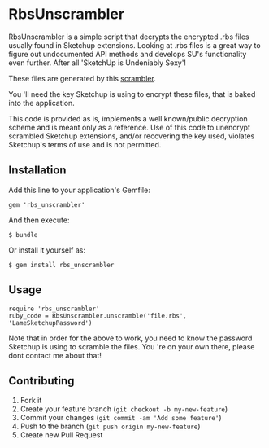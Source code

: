 # RbsUnscrambler

RbsUnscrambler is a simple script that decrypts the encrypted .rbs files usually found in Sketchup extensions. Looking at .rbs files is a great way to figure out undocumented API methods and develops SU's functionality even further. After all 'SketchUp is Undeniably Sexy'!

These files are generated by this [scrambler](http://www.sketchup.com/intl/en/developer/docs/utilities).

You 'll need the key Sketchup is using to encrypt these files, that is baked into the application.

This code is provided as is, implements a well known/public decryption scheme and is meant only as a reference. Use of this code to unencrypt scrambled Sketchup extensions, and/or recovering the key used, violates Sketchup's terms of use and is not permitted.

## Installation

Add this line to your application's Gemfile:

    gem 'rbs_unscrambler'

And then execute:

    $ bundle

Or install it yourself as:

    $ gem install rbs_unscrambler

## Usage

```
require 'rbs_unscrambler'
ruby_code = RbsUnscrambler.unscramble('file.rbs', 'LameSketchupPassword')
```
Note that in order for the above to work, you need to know the password Sketchup is using to scramble the files.
You 're on your own there, please dont contact me about that!

## Contributing

1. Fork it
2. Create your feature branch (`git checkout -b my-new-feature`)
3. Commit your changes (`git commit -am 'Add some feature'`)
4. Push to the branch (`git push origin my-new-feature`)
5. Create new Pull Request
